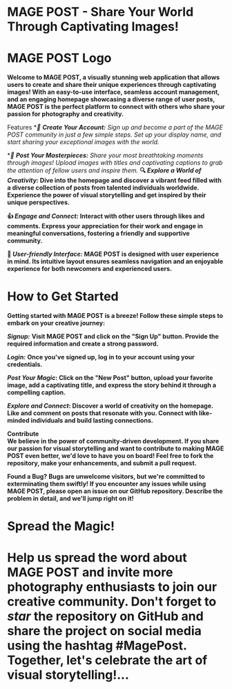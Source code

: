 # MAGE POST - Share Your World Through Captivating Images!
# MAGE POST Logo

**Welcome to MAGE POST, a visually stunning web application that allows users to create and share their unique experiences through captivating images! With an easy-to-use interface, seamless account management, and an engaging homepage showcasing a diverse range of user posts, MAGE POST is the perfect platform to connect with others who share your passion for photography and creativity.**

Features
**🌟 ***Create Your Account:** Sign up and become a part of the MAGE POST community in just a few simple steps. Set up your display name, and start sharing your exceptional images with the world.**

**📸 ***Post Your Masterpieces:** Share your most breathtaking moments through images! Upload images with titles and captivating captions to grab the attention of fellow users and inspire them.**
**🔍 ***Explore a World of Creativity:*** Dive into the homepage and discover a vibrant feed filled with a diverse collection of posts from talented individuals worldwide. Experience the power of visual storytelling and get inspired by their unique perspectives.**

**👍 ***Engage and Connect:*** Interact with other users through likes and comments. Express your appreciation for their work and engage in meaningful conversations, fostering a friendly and supportive community.**

**🎯 ***User-friendly Interface:*** MAGE POST is designed with user experience in mind. Its intuitive layout ensures seamless navigation and an enjoyable experience for both newcomers and experienced users.**

# How to Get Started
**Getting started with MAGE POST is a breeze! Follow these simple steps to embark on your creative journey:**

***Signup:*** **Visit MAGE POST and click on the "Sign Up" button. Provide the required information and create a strong password.**

***Login:*** **Once you've signed up, log in to your account using your credentials.**

*****Post Your Magic***: Click on the "New Post" button, upload your favorite image, add a captivating title, and express the story behind it through a compelling caption.**

*****Explore and Connect***: Discover a world of creativity on the homepage. Like and comment on posts that resonate with you. Connect with like-minded individuals and build lasting connections.**

**Contribute**<br>
**We believe in the power of community-driven development. If you share our passion for visual storytelling and want to contribute to making MAGE POST even better, we'd love to have you on board! Feel free to fork the repository, make your enhancements, and submit a pull request.**

**Found a Bug?**
**Bugs are unwelcome visitors, but we're committed to exterminating them swiftly! If you encounter any issues while using MAGE POST, please open an issue on our GitHub repository. Describe the problem in detail, and we'll jump right on it!**

# Spread the Magic!
# Help us spread the word about MAGE POST and invite more photography enthusiasts to join our creative community. Don't forget to *star* the repository on GitHub and share the project on social media using the hashtag #MagePost. Together, let's celebrate the art of visual storytelling!...
